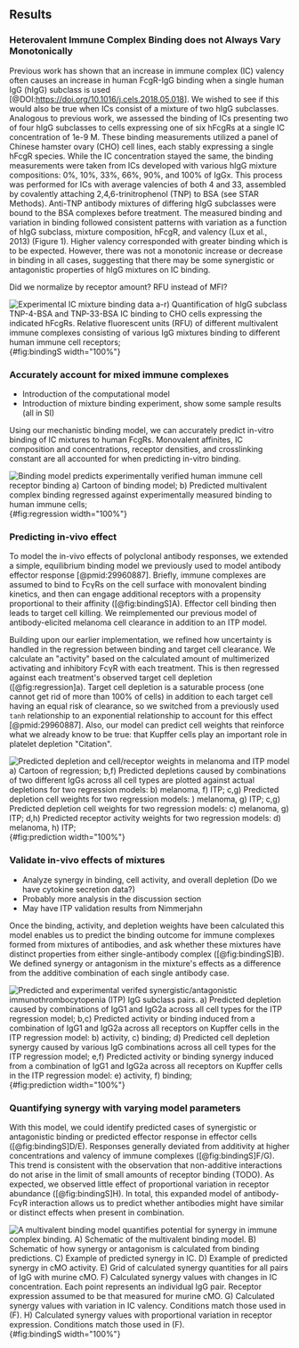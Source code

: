 ## Results

### Heterovalent Immune Complex Binding does not Always Vary Monotonically 

Previous work has shown that an increase in immune complex (IC) valency often causes an increase in human FcgR-IgG binding when a single human IgG (hIgG) subclass is used [@DOI:https://doi.org/10.1016/j.cels.2018.05.018]. We wished to see if this would also be true when ICs consist of a mixture of two hIgG subclasses. Analogous to previous work, we assessed the binding of ICs presenting two of four hIgG subclasses to cells expressing one of six hFcgRs at a single IC concentration of 1e-9 M. These binding measurements utilized a panel of Chinese hamster ovary (CHO) cell lines, each stably expressing a single hFcgR species. While the IC concentration stayed the same, the binding measurements were taken from ICs developed with various hIgG mixture compositions: 0%, 10%, 33%, 66%, 90%, and 100% of IgGx. This process was performed for ICs with average valencies of both 4 and 33, assembled by covalently attaching 2,4,6-trinitrophenol (TNP) to BSA (see STAR Methods). Anti-TNP antibody mixtures of differing hIgG subclasses were bound to the BSA complexes before treatment. The measured binding and variation in binding followed consistent patterns with variation as a function of hIgG subclass, mixture composition, hFcgR, and valency (Lux et al., 2013) (Figure 1). Higher valency corresponded with greater binding which is to be expected. However, there was not a monotonic increase or decrease in binding in all cases, suggesting that there may be some synergistic or antagonistic properties of hIgG mixtures on IC binding.

Did we normalize by receptor amount? RFU instead of MFI?

![**Experimental IC mixture binding data** a-r) Quantification of hIgG subclass TNP-4-BSA and TNP-33-BSA IC binding to CHO cells expressing the indicated hFcgRs. Relative fluorescent units (RFU) of different multivalent immune complexes consisting of various IgG mixtures binding to different human immune cell receptors;](figure1.svg "Figure 1"){#fig:bindingS width="100%"}


### Accurately account for mixed immune complexes

- Introduction of the computational model
- Introduction of mixture binding experiment, show some sample results (all in SI)

Using our mechanistic binding model, we can accurately predict in-vitro binding of IC mixtures to human FcgRs. Monovalent affinites, IC composition and concentrations, receptor densities, and crosslinking constant are all accounted for when predicting in-vitro binding.

![**Binding model predicts experimentally verified human immune cell receptor binding** a) Cartoon of binding model; b) Predicted multivalent complex binding regressed against experimentally measured binding to human immune cells;](figure2.svg "Figure 2"){#fig:regression width="100%"}

### Predicting in-vivo effect

To model the in-vivo effects of polyclonal antibody responses, we extended a simple, equilibrium binding model we previously used to model antibody effector response [@pmid:29960887]. Briefly, immune complexes are assumed to bind to FcγRs on the cell surface with monovalent binding kinetics, and then can engage additional receptors with a propensity proportional to their affinity ([@fig:bindingS]A). Effector cell binding then leads to target cell killing. We reimplemented our previous model of antibody-elicited melanoma cell clearance in addition to an ITP model. 

Building upon our earlier implementation, we refined how uncertainty is handled in the regression between binding and target cell clearance. We calculate an "activity" based on the calculated amount of multimerized activating and inhibitory FcγR with each treatment. This is then regressed against each treatment's observed target cell depletion ([@fig:regression]a). Target cell depletion is a saturable process (one cannot get rid of more than 100% of cells) in addition to each target cell having an equal risk of clearance, so we switched from a previously used `tanh` relationship to an exponential relationship to account for this effect [@pmid:29960887]. Also, our model can predict cell weights that reinforce what we already know to be true: that Kupffer cells play an important role in platelet depletion "Citation".

![**Predicted depletion and cell/receptor weights in melanoma and ITP model** a) Cartoon of regression; b,f) Predicted depletions caused by combinations of two different IgGs across all cell types are plotted against actual depletions for two regression models: b) melanoma, f) ITP; c,g) Predicted depletion cell weights for two regression models: ) melanoma, g) ITP; c,g) Predicted depletion cell weights for two regression models: c) melanoma, g) ITP; d,h) Predicted receptor activity weights for two regression models: d) melanoma, h) ITP;](figure3.svg "Figure 3"){#fig:prediction width="100%"}

### Validate in-vivo effects of mixtures

- Analyze synergy in binding, cell activity, and overall depletion (Do we have cytokine secretion data?)
- Probably more analysis in the discussion section
- May have ITP validation results from Nimmerjahn

Once the binding, activity, and depletion weights have been calculated this model enables us to predict the binding outcome for immune complexes formed from mixtures of antibodies, and ask whether these mixtures have distinct properties from either single-antibody complex ([@fig:bindingS]B). We defined synergy or antagonism in the mixture's effects as a difference from the additive combination of each single antibody case.

![**Predicted and experimental verifed synergistic/antagonistic immunothrombocytopenia (ITP) IgG subclass pairs.** a) Predicted depletion caused by combinations of IgG1 and IgG2a across all cell types for the ITP regression model; b,c) Predicted activity or binding induced from a combination of IgG1 and IgG2a across all receptors on Kupffer cells in the ITP regression model: b) activity, c) binding; d) Predicted cell depletion synergy caused by various IgG combinations across all cell types for the ITP regression model; e,f) Predicted activity or binding synergy induced from a combination of IgG1 and IgG2a across all receptors on Kupffer cells in the ITP regression model: e) activity, f) binding;](figure4.svg "Figure 4"){#fig:prediction width="100%"}

### Quantifying synergy with varying model parameters

 With this model, we could identify predicted cases of synergistic or antagonistic binding or predicted effector response in effector cells ([@fig:bindingS]D/E). Responses generally deviated from additivity at higher concentrations and valency of immune complexes ([@fig:bindingS]F/G). This trend is consistent with the observation that non-additive interactions do not arise in the limit of small amounts of receptor binding (TODO). As expected, we observed little effect of proportional variation in receptor abundance ([@fig:bindingS]H). In total, this expanded model of antibody-FcγR interaction allows us to predict whether antibodies might have similar or distinct effects when present in combination.

![**A multivalent binding model quantifies potential for synergy in immune complex binding.** A) Schematic of the multivalent binding model. B) Schematic of how synergy or antagonism is calculated from binding predictions. C) Example of predicted synergy in IC. D) Example of predicted synergy in cMO activity. E) Grid of calculated synergy quantities for all pairs of IgG with murine cMO. F) Calculated synergy values with changes in IC concentration. Each point represents an individual IgG pair. Receptor expression assumed to be that measured for murine cMO. G) Calculated synergy values with variation in IC valency. Conditions match those used in (F). H) Calculated synergy values with proportional variation in receptor expression. Conditions match those used in (F).](figureB1.svg "Figure B1"){#fig:bindingS width="100%"}

